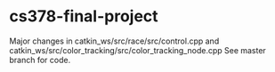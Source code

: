 # cs378-final-project
Major changes in catkin_ws/src/race/src/control.cpp and catkin_ws/src/color_tracking/src/color_tracking_node.cpp
See master branch for code.

